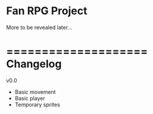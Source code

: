 # Fan RPG Project
 More to be revealed later...

====================
Changelog
====================
v0.0
+ Basic movement
+ Basic player
+ Temporary sprites
